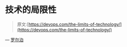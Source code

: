 # 技术的局限性

> 原文:[https://devops.com/the-limits-of-technology/](https://devops.com/the-limits-of-technology/)

— [罗尔泊](https://devops.com/author/breselman/)